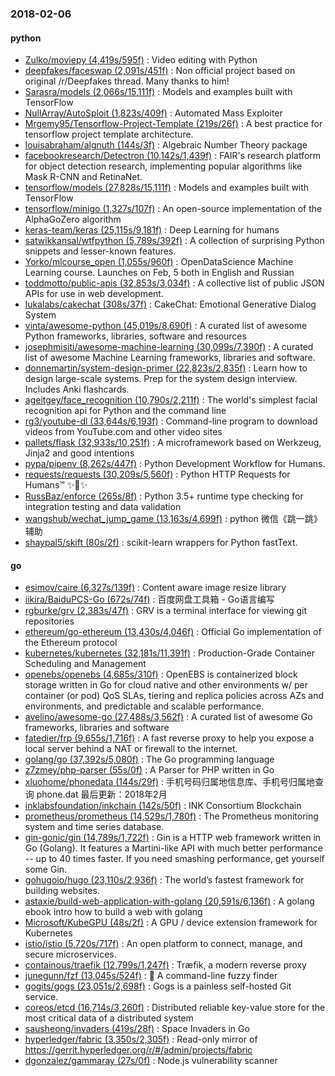 ### 2018-02-06

#### python
* [Zulko/moviepy (4,419s/595f)](https://github.com/Zulko/moviepy) : Video editing with Python
* [deepfakes/faceswap (2,091s/451f)](https://github.com/deepfakes/faceswap) : Non official project based on original /r/Deepfakes thread. Many thanks to him!
* [Sarasra/models (2,066s/15,111f)](https://github.com/Sarasra/models) : Models and examples built with TensorFlow
* [NullArray/AutoSploit (1,823s/409f)](https://github.com/NullArray/AutoSploit) : Automated Mass Exploiter
* [Mrgemy95/Tensorflow-Project-Template (219s/26f)](https://github.com/Mrgemy95/Tensorflow-Project-Template) : A best practice for tensorflow project template architecture.
* [louisabraham/algnuth (144s/3f)](https://github.com/louisabraham/algnuth) : Algebraic Number Theory package
* [facebookresearch/Detectron (10,142s/1,439f)](https://github.com/facebookresearch/Detectron) : FAIR's research platform for object detection research, implementing popular algorithms like Mask R-CNN and RetinaNet.
* [tensorflow/models (27,828s/15,111f)](https://github.com/tensorflow/models) : Models and examples built with TensorFlow
* [tensorflow/minigo (1,327s/107f)](https://github.com/tensorflow/minigo) : An open-source implementation of the AlphaGoZero algorithm
* [keras-team/keras (25,115s/9,181f)](https://github.com/keras-team/keras) : Deep Learning for humans
* [satwikkansal/wtfpython (5,789s/392f)](https://github.com/satwikkansal/wtfpython) : A collection of surprising Python snippets and lesser-known features.
* [Yorko/mlcourse_open (1,055s/960f)](https://github.com/Yorko/mlcourse_open) : OpenDataScience Machine Learning course. Launches on Feb, 5 both in English and Russian
* [toddmotto/public-apis (32,853s/3,034f)](https://github.com/toddmotto/public-apis) : A collective list of public JSON APIs for use in web development.
* [lukalabs/cakechat (308s/37f)](https://github.com/lukalabs/cakechat) : CakeChat: Emotional Generative Dialog System
* [vinta/awesome-python (45,019s/8,690f)](https://github.com/vinta/awesome-python) : A curated list of awesome Python frameworks, libraries, software and resources
* [josephmisiti/awesome-machine-learning (30,099s/7,390f)](https://github.com/josephmisiti/awesome-machine-learning) : A curated list of awesome Machine Learning frameworks, libraries and software.
* [donnemartin/system-design-primer (22,823s/2,835f)](https://github.com/donnemartin/system-design-primer) : Learn how to design large-scale systems. Prep for the system design interview. Includes Anki flashcards.
* [ageitgey/face_recognition (10,790s/2,211f)](https://github.com/ageitgey/face_recognition) : The world's simplest facial recognition api for Python and the command line
* [rg3/youtube-dl (33,644s/6,193f)](https://github.com/rg3/youtube-dl) : Command-line program to download videos from YouTube.com and other video sites
* [pallets/flask (32,933s/10,251f)](https://github.com/pallets/flask) : A microframework based on Werkzeug, Jinja2 and good intentions
* [pypa/pipenv (8,262s/447f)](https://github.com/pypa/pipenv) : Python Development Workflow for Humans.
* [requests/requests (30,209s/5,560f)](https://github.com/requests/requests) : Python HTTP Requests for Humans™ ✨🍰✨
* [RussBaz/enforce (265s/8f)](https://github.com/RussBaz/enforce) : Python 3.5+ runtime type checking for integration testing and data validation
* [wangshub/wechat_jump_game (13,163s/4,699f)](https://github.com/wangshub/wechat_jump_game) : python 微信《跳一跳》辅助
* [shaypal5/skift (80s/2f)](https://github.com/shaypal5/skift) : scikit-learn wrappers for Python fastText.

#### go
* [esimov/caire (6,327s/139f)](https://github.com/esimov/caire) : Content aware image resize library
* [iikira/BaiduPCS-Go (672s/74f)](https://github.com/iikira/BaiduPCS-Go) : 百度网盘工具箱 - Go语言编写
* [rgburke/grv (2,383s/47f)](https://github.com/rgburke/grv) : GRV is a terminal interface for viewing git repositories
* [ethereum/go-ethereum (13,430s/4,046f)](https://github.com/ethereum/go-ethereum) : Official Go implementation of the Ethereum protocol
* [kubernetes/kubernetes (32,181s/11,391f)](https://github.com/kubernetes/kubernetes) : Production-Grade Container Scheduling and Management
* [openebs/openebs (4,685s/310f)](https://github.com/openebs/openebs) : OpenEBS is containerized block storage written in Go for cloud native and other environments w/ per container (or pod) QoS SLAs, tiering and replica policies across AZs and environments, and predictable and scalable performance.
* [avelino/awesome-go (27,488s/3,562f)](https://github.com/avelino/awesome-go) : A curated list of awesome Go frameworks, libraries and software
* [fatedier/frp (9,655s/1,716f)](https://github.com/fatedier/frp) : A fast reverse proxy to help you expose a local server behind a NAT or firewall to the internet.
* [golang/go (37,392s/5,080f)](https://github.com/golang/go) : The Go programming language
* [z7zmey/php-parser (55s/0f)](https://github.com/z7zmey/php-parser) : A Parser for PHP written in Go
* [xluohome/phonedata (144s/29f)](https://github.com/xluohome/phonedata) : 手机号码归属地信息库、手机号归属地查询 phone.dat 最后更新：2018年2月
* [inklabsfoundation/inkchain (142s/50f)](https://github.com/inklabsfoundation/inkchain) : INK Consortium Blockchain
* [prometheus/prometheus (14,529s/1,780f)](https://github.com/prometheus/prometheus) : The Prometheus monitoring system and time series database.
* [gin-gonic/gin (14,789s/1,722f)](https://github.com/gin-gonic/gin) : Gin is a HTTP web framework written in Go (Golang). It features a Martini-like API with much better performance -- up to 40 times faster. If you need smashing performance, get yourself some Gin.
* [gohugoio/hugo (23,110s/2,936f)](https://github.com/gohugoio/hugo) : The world’s fastest framework for building websites.
* [astaxie/build-web-application-with-golang (20,591s/6,136f)](https://github.com/astaxie/build-web-application-with-golang) : A golang ebook intro how to build a web with golang
* [Microsoft/KubeGPU (48s/2f)](https://github.com/Microsoft/KubeGPU) : A GPU / device extension framework for Kubernetes
* [istio/istio (5,720s/717f)](https://github.com/istio/istio) : An open platform to connect, manage, and secure microservices.
* [containous/traefik (12,799s/1,247f)](https://github.com/containous/traefik) : Træfik, a modern reverse proxy
* [junegunn/fzf (13,045s/524f)](https://github.com/junegunn/fzf) : 🌸 A command-line fuzzy finder
* [gogits/gogs (23,051s/2,698f)](https://github.com/gogits/gogs) : Gogs is a painless self-hosted Git service.
* [coreos/etcd (16,714s/3,260f)](https://github.com/coreos/etcd) : Distributed reliable key-value store for the most critical data of a distributed system
* [sausheong/invaders (419s/28f)](https://github.com/sausheong/invaders) : Space Invaders in Go
* [hyperledger/fabric (3,350s/2,305f)](https://github.com/hyperledger/fabric) : Read-only mirror of https://gerrit.hyperledger.org/r/#/admin/projects/fabric
* [dgonzalez/gammaray (27s/0f)](https://github.com/dgonzalez/gammaray) : Node.js vulnerability scanner

